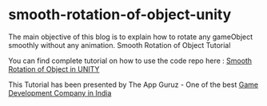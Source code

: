 # smooth-rotation-of-object-unity

The main objective of this blog is to explain how to rotate any gameObject smoothly without any animation. Smooth Rotation of Object Tutorial

You can find complete tutorial on how to use the code repo here : [Smooth Rotation of Object in UNITY](http://www.theappguruz.com/unity/smooth-rotation-of-object-unity/)

This Tutorial has been presented by The App Guruz - One of the best [Game Development Company in India](http://www.theappguruz.com/game-development/)

